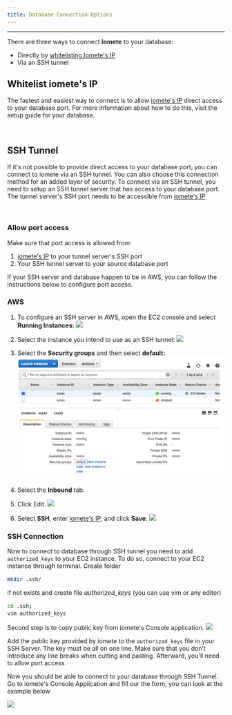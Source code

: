 ```yaml
---
title: Database Connection Options
---
```


<!-- <head>
  <title>Database Connection Options</title>
  <meta
    name="description"
    content="Database Connection Options"
  />
</head> -->

___

There are three ways to connect **Iomete** to your database:

- Directly by [whitelisting Iomete's IP](./iomete-ip-addresses)
- Via an SSH tunnel

## Whitelist iomete's IP

The fastest and easiest way to connect is to allow [iomete's IP](./iomete-ip-addresses) direct access to your database port. For more information about how to do this, visit the setup guide for your database.

<br/>


## SSH Tunnel

If it's not possible to provide direct access to your database port, you can connect to iomete via an SSH tunnel. You can also choose this connection method for an added layer of security. To connect via an SSH tunnel, you need to setup an SSH tunnel server that has access to your database port. The tunnel server's SSH port needs to be accessible from [iomete's IP](./iomete-ip-addresses)

<br/>

### Allow port access

Make sure that port access is allowed from:

1. [iomete's IP](./iomete-ip-addresses) to your tunnel server's SSH port
2. Your SSH tunnel server to your source database port

If your SSH server and database happen to be in AWS, you can follow the instructions below to configure port access.

### AWS

1. To configure an SSH server in AWS, open the EC2 console and select **Running Instances:**
![](/img/administration-guide/db-connect1-MYSQL-RDS-click-running-instances.26d0275e.png)

2. Select the instance you intend to use as an SSH tunnel:
![](/img/administration-guide/db-connect2-MYSQL-RDS-click-ssh-tunnel-instance.63fcee72.png)

3. Select the **Security groups** and then select **default:**
![](../../static/img/administration-guide/db-connect3-MYSQL-RDS-click-ssh-tunnel-security-group-new.d92c9025.png)

4. Select the **Inbound** tab.
   
5. Click Edit.
![](/img/administration-guide/db-connect5-mysql-rds-click-inbound-edit.c0e13877.png)

6. Select **SSH**, enter [iomete's IP](./iomete-ip-addresses), and click **Save**:
![](/img/administration-guide/db-connect6.png)


### SSH Connection

Now to connect to database through SSH tunnel you need to add `authorized_keys` to your EC2 instance.
To do so, connect to your EC2 instance through terminal. 
Create folder 
```bash
mkdir .ssh/
```
if not exists and create file *authorized_keys* (you can use vim or any editor)
```bash
cd .ssh;
vim authorized_keys
```

Second step is to copy public key from iomete's Console application.
![](/img/administration-guide/db-connect7.png)

Add the public key provided by iomete to the ```authorized_keys``` file in your SSH Server. The key must be all on one line. Make sure that you don’t introduce any line breaks when cutting and pasting. Afterward, you'll need to allow port access. 

Now you should be able to connect to your database through SSH Tunnel.
Go to iomete's Console Application and fill our the form, you can look at the example below

![](/img/administration-guide/db-connect8-SSH.png)
